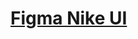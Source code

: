 # [Figma Nike UI](https://www.figma.com/file/J8zGlZmKcEtxrO85wRivZZ/Nike?type=design&node-id=0%3A1&mode=design&t=EeAAfT0HmzC1KbAu-1)

